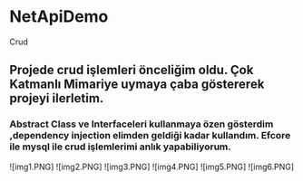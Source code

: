 # NetApiDemo
Crud
## Projede crud işlemleri önceliğim oldu. Çok Katmanlı Mimariye uymaya çaba göstererek projeyi ilerletim.
### Abstract Class ve Interfaceleri kullanmaya özen gösterdim ,dependency injection elimden geldiği kadar kullandım. Efcore ile mysql ile crud işlemlerimi anlık yapabiliyorum.  

![img1.PNG]
![img2.PNG]
![img3.PNG]
![img4.PNG]
![img5.PNG]
![img6.PNG]
